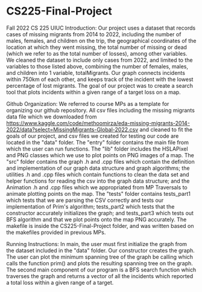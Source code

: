 # CS225-Final-Project
Fall 2022 CS 225 UIUC
Introduction:
Our project uses a dataset that records cases of missing migrants from 2014 to 2022, including the number of males, females, and children on the trip, the geographical coordinates of the location at which they went missing, the total number of missing or dead (which we refer to as the total number of losses), among other variables. We cleaned the dataset to include only cases from 2022, and limited to the variables to those listed above, combining the number of females, males, and children into 1 variable, totalMigrants. Our graph connects incidents within 750km of each other, and keeps track of the incident with the lowest percentage of lost migrants. The goal of our project was to create a search tool that plots incidents within a given range of a target loss on a map.

Github Organization:
We referred to course MPs as a template for organizing our github repository.
All csv files including the missing migrants data file which we downloaded from <https://www.kaggle.com/code/methoomirza/eda-missing-migrants-2014-2022/data?select=MissingMigrants-Global-2022.csv> and cleaned to fit the goals of our project, and csv files we created for testing our code are located in the "data" folder.
The "entry" folder contains the main file from which the user can run functions.
The "lib" folder includes the HSLAPixel and PNG classes which we use to plot points on PNG images of a map.
The "src" folder contains the graph .h and .cpp files which contain the definition and implementation of our graph data structure and graph algorithms; the utilities .h and .cpp files which contain functions to clean the data set and helper functions for reading the csv into the graph data structure; and the Animation .h and .cpp files which we appropriated from MP Traversals to animate plotting points on the map.
The "tests" folder contains tests_part1 which tests that we are parsing the CSV correctly and tests our implementation of Prim's algorithm; tests_part2 which tests that the constructor accurately initializes the graph; and tests_part3 which tests out BFS algorithm and that we plot points onto the map PNG accurately.
The makefile is inside the CS225-Final-Project folder, and was written based on the makefiles provided in previous MPs.

Running Instructions:
In main, the user must first initialize the graph from the dataset included in the "data" folder. Our constructor creates the graph. The user can plot the minimum spanning tree of the graph be calling <function name> which calls the function prim() and plots the resulting spanning tree on the graph.
The second main component of our program is a BFS search function <function name> which traverses the graph and returns a vector of all the incidents which reported a total loss within a given range of a target.